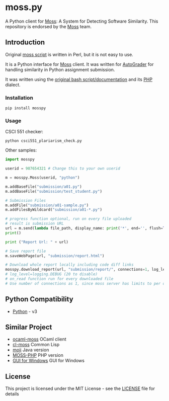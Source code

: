 # moss.py

A Python client for [Moss](http://theory.stanford.edu/~aiken/moss/): A System for Detecting Software Similarity. This repository is endorsed by the [Moss](http://theory.stanford.edu/~aiken/moss/) team.

## Introduction

Original [moss script](http://moss.stanford.edu/general/scripts/mossnet) is written in Perl, but it is not easy to use.  

It is a Python interface for [Moss](http://theory.stanford.edu/~aiken/moss/) client. It was written for [AutoGrader](https://github.com/BilalZaib/AutoGrader) for handling similarity in Python assignment submission. 

It was written using the [original bash script/documentation](http://moss.stanford.edu/general/scripts.html) and its [PHP](https://github.com/Phhere/MOSS-PHP) dialect.

### Installation
 
```shell
pip install mosspy
```

### Usage

CSCI 551 checker:

```shell
python csci551_plariarism_check.py
```

Other samples:

```python
import mosspy

userid = 987654321 # Change this to your own userid

m = mosspy.Moss(userid, "python")

m.addBaseFile("submission/a01.py")
m.addBaseFile("submission/test_student.py")

# Submission Files
m.addFile("submission/a01-sample.py")
m.addFilesByWildcard("submission/a01-*.py")

# progress function optional, run on every file uploaded
# result is submission URL
url = m.send(lambda file_path, display_name: print('*', end='', flush=True))
print()

print ("Report Url: " + url)

# Save report file
m.saveWebPage(url, "submission/report.html")

# Download whole report locally including code diff links
mosspy.download_report(url, "submission/report/", connections=1, log_level=10, on_read=lambda url: print('*', end='', flush=True)) 
# log_level=logging.DEBUG (20 to disable)
# on_read function run for every downloaded file
# Use number of connections as 1, since moss server has limits to per day connections.
```

## Python Compatibility

* [Python](http://www.python.com) - v3

## Similar Project

* [ocaml-moss](https://github.com/Chris00/ocaml-moss) OCaml client 
* [cl-moss](https://github.com/wsgac/cl-moss) Common Lisp
* [moji](https://github.com/nordicway/moji) Java version
* [MOSS-PHP](https://github.com/Phhere/MOSS-PHP) PHP version
* [GUI for Windows](https://onedrive.live.com/?cid=b418048abfa842a7&id=B418048ABFA842A7%2136714&ithint=folder,.txt&authkey=!ACqFMI0kmA4L1mc) GUI for Windows

## License

This project is licensed under the MIT License - see the [LICENSE](https://github.com/soachishti/moss.py/blob/master/LICENSE) file for details
